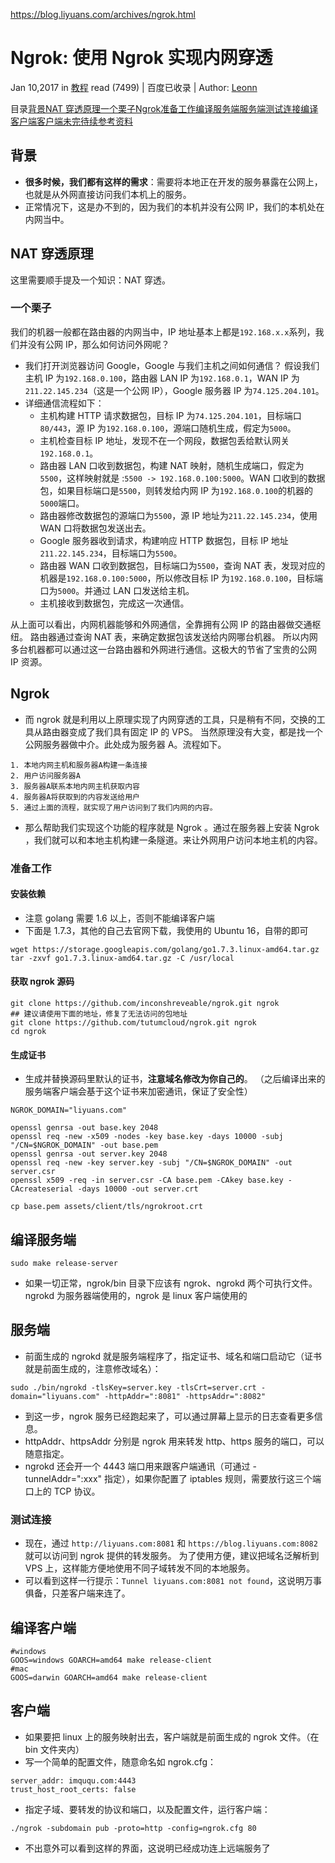 https://blog.liyuans.com/archives/ngrok.html

# Ngrok: 使用 Ngrok 实现内网穿透

Jan 10,2017 in [教程](https://blog.liyuans.com/category/tutorial.html) read (7499) | 百度已收录 | Author: [Leonn](https://blog.liyuans.com/author/1/)

目录[背景](https://blog.liyuans.com/archives/ngrok.html#_label0)[NAT 穿透原理](https://blog.liyuans.com/archives/ngrok.html#_label1)[一个栗子](https://blog.liyuans.com/archives/ngrok.html#_label1_0)[Ngrok](https://blog.liyuans.com/archives/ngrok.html#_label2)[准备工作](https://blog.liyuans.com/archives/ngrok.html#_label2_0)[编译服务端](https://blog.liyuans.com/archives/ngrok.html#_label3)[服务端](https://blog.liyuans.com/archives/ngrok.html#_label4)[测试连接](https://blog.liyuans.com/archives/ngrok.html#_label4_0)[编译客户端](https://blog.liyuans.com/archives/ngrok.html#_label5)[客户端](https://blog.liyuans.com/archives/ngrok.html#_label6)[未完待续](https://blog.liyuans.com/archives/ngrok.html#_label7)[参考资料](https://blog.liyuans.com/archives/ngrok.html#_label8)



## 背景

- **很多时候，我们都有这样的需求**：需要将本地正在开发的服务暴露在公网上，也就是从外网直接访问我们本机上的服务。
- 正常情况下，这是办不到的，因为我们的本机并没有公网 IP，我们的本机处在内网当中。



## NAT 穿透原理

这里需要顺手提及一个知识：NAT 穿透。



### 一个栗子

我们的机器一般都在路由器的内网当中，IP 地址基本上都是`192.168.x.x`系列，我们并没有公网 IP，那么如何访问外网呢？

- 我们打开浏览器访问 Google，Google 与我们主机之间如何通信？
  假设我们主机 IP 为`192.168.0.100`，路由器 LAN IP 为`192.168.0.1`，WAN IP 为`211.22.145.234`（这是一个公网 IP），Google 服务器 IP 为`74.125.204.101`。
- 详细通信流程如下：
  - 主机构建 HTTP 请求数据包，目标 IP 为`74.125.204.101`，目标端口`80/443`，源 IP 为`192.168.0.100`，源端口随机生成，假定为`5000`。
  - 主机检查目标 IP 地址，发现不在一个网段，数据包丢给默认网关`192.168.0.1`。
  - 路由器 LAN 口收到数据包，构建 NAT 映射，随机生成端口，假定为`5500`，这样映射就是 :`5500 -> 192.168.0.100:5000`。WAN 口收到的数据包，如果目标端口是`5500`，则转发给内网 IP 为`192.168.0.100`的机器的`5000`端口。
  - 路由器修改数据包的源端口为`5500`，源 IP 地址为`211.22.145.234`，使用 WAN 口将数据包发送出去。
  - Google 服务器收到请求，构建响应 HTTP 数据包，目标 IP 地址`211.22.145.234`，目标端口为`5500`。
  - 路由器 WAN 口收到数据包，目标端口为`5500`，查询 NAT 表，发现对应的机器是`192.168.0.100:5000`，所以修改目标 IP 为`192.168.0.100`，目标端口为`5000`。并通过 LAN 口发送给主机。
  - 主机接收到数据包，完成这一次通信。

从上面可以看出，内网机器能够和外网通信，全靠拥有公网 IP 的路由器做交通枢纽。
路由器通过查询 NAT 表，来确定数据包该发送给内网哪台机器。
所以内网多台机器都可以通过这一台路由器和外网进行通信。这极大的节省了宝贵的公网 IP 资源。



## Ngrok

- 而 ngrok 就是利用以上原理实现了内网穿透的工具，只是稍有不同，交换的工具从路由器变成了我们具有固定 IP 的 VPS。
  当然原理没有大变，都是找一个公网服务器做中介。此处成为服务器 A。流程如下。

```
1. 本地内网主机和服务器A构建一条连接
2. 用户访问服务器A
3. 服务器A联系本地内网主机获取内容
4. 服务器A将获取到的内容发送给用户
5. 通过上面的流程，就实现了用户访问到了我们内网的内容。
```

- 那么帮助我们实现这个功能的程序就是 Ngrok 。通过在服务器上安装 Ngrok ，我们就可以和本地主机构建一条隧道。来让外网用户访问本地主机的内容。



### 准备工作

#### 安装依赖

- 注意 golang 需要 1.6 以上，否则不能编译客户端
- 下面是 1.7.3，其他的自己去官网下载，我使用的 Ubuntu 16，自带的即可

```
wget https://storage.googleapis.com/golang/go1.7.3.linux-amd64.tar.gz
tar -zxvf go1.7.3.linux-amd64.tar.gz -C /usr/local
```

#### 获取 ngrok 源码

```
git clone https://github.com/inconshreveable/ngrok.git ngrok
## 建议请使用下面的地址，修复了无法访问的包地址
git clone https://github.com/tutumcloud/ngrok.git ngrok
cd ngrok
```

#### 生成证书

- 生成并替换源码里默认的证书，**注意域名修改为你自己的**。
  （之后编译出来的服务端客户端会基于这个证书来加密通讯，保证了安全性）

```
NGROK_DOMAIN="liyuans.com"

openssl genrsa -out base.key 2048
openssl req -new -x509 -nodes -key base.key -days 10000 -subj "/CN=$NGROK_DOMAIN" -out base.pem
openssl genrsa -out server.key 2048
openssl req -new -key server.key -subj "/CN=$NGROK_DOMAIN" -out server.csr
openssl x509 -req -in server.csr -CA base.pem -CAkey base.key -CAcreateserial -days 10000 -out server.crt

cp base.pem assets/client/tls/ngrokroot.crt
```



## 编译服务端

```
sudo make release-server
```

- 如果一切正常，ngrok/bin 目录下应该有 ngrok、ngrokd 两个可执行文件。
  ngrokd 为服务器端使用的，ngrok 是 linux 客户端使用的



## 服务端

- 前面生成的 ngrokd 就是服务端程序了，指定证书、域名和端口启动它（证书就是前面生成的，注意修改域名）：

```
sudo ./bin/ngrokd -tlsKey=server.key -tlsCrt=server.crt -domain="liyuans.com" -httpAddr=":8081" -httpsAddr=":8082"
```

- 到这一步，ngrok 服务已经跑起来了，可以通过屏幕上显示的日志查看更多信息。
- httpAddr、httpsAddr 分别是 ngrok 用来转发 http、https 服务的端口，可以随意指定。
- ngrokd 还会开一个 4443 端口用来跟客户端通讯（可通过 -tunnelAddr=":xxx" 指定），如果你配置了 iptables 规则，需要放行这三个端口上的 TCP 协议。



### 测试连接

- 现在，通过 `http://liyuans.com:8081` 和 `https://blog.liyuans.com:8082` 就可以访问到 ngrok 提供的转发服务。
  为了使用方便，建议把域名泛解析到 VPS 上，这样能方便地使用不同子域转发不同的本地服务。
- 可以看到这样一行提示：`Tunnel liyuans.com:8081 not found`，这说明万事俱备，只差客户端来连了。



## 编译客户端

```
#windows
GOOS=windows GOARCH=amd64 make release-client
#mac
GOOS=darwin GOARCH=amd64 make release-client
```



## 客户端

- 如果要把 linux 上的服务映射出去，客户端就是前面生成的 ngrok 文件。（在 bin 文件夹内）
- 写一个简单的配置文件，随意命名如 ngrok.cfg：

```
server_addr: imququ.com:4443
trust_host_root_certs: false
```

- 指定子域、要转发的协议和端口，以及配置文件，运行客户端：

```
./ngrok -subdomain pub -proto=http -config=ngrok.cfg 80
```

- 不出意外可以看到这样的界面，这说明已经成功连上远端服务了